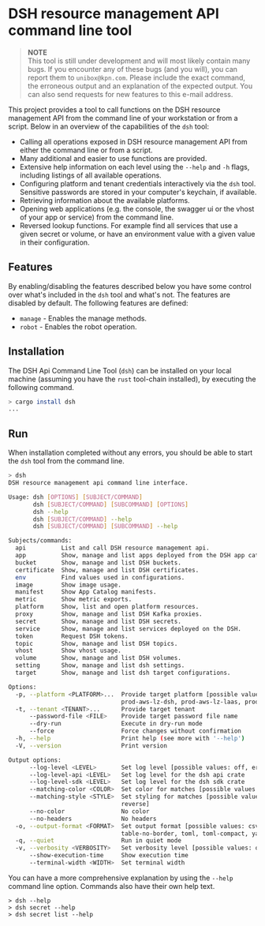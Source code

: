 # DSH resource management API command line tool

> **NOTE**  
> This tool is still under development and will most likely contain many bugs.
> If you encounter any of these bugs (and you will), you can report them to `unibox@kpn.com`.
> Please include the exact command, the erroneous output and an explanation of the expected output.
> You can also send requests for new features to this e-mail address.

This project provides a tool to call functions on the DSH resource management API from the
command line of your workstation or from a script.
Below in an overview of the capabilities of the `dsh` tool:

* Calling all operations exposed in DSH resource management API
  from either the command line or from a script.
* Many additional and easier to use functions are provided.
* Extensive help information on each level using the `--help` and `-h` flags,
  including listings of all available operations.
* Configuring platform and tenant credentials interactively via the `dsh` tool.
  Sensitive passwords are stored in your computer's keychain, if available.
* Retrieving information about the available platforms.
* Opening web applications (e.g. the console, the swagger ui or the vhost of your app or service)
  from the command line.
* Reversed lookup functions. For example find all services that use a given secret or volume,
  or have an environment value with a given value in their configuration.

## Features

By enabling/disabling the features described below you have some control over what's included
in the `dsh` tool and what's not. The features are disabled by default.
The following features are defined:

* `manage` - Enables the manage methods.
* `robot` - Enables the robot operation.

## Installation

The DSH Api Command Line Tool (`dsh`) can be installed on your local machine
(assuming you have the `rust` tool-chain installed),
by executing the following command.

```bash
> cargo install dsh
...
```

## Run

When installation completed without any errors,
you should be able to start the `dsh` tool from the command line.

```bash
> dsh
DSH resource management api command line interface.

Usage: dsh [OPTIONS] [SUBJECT/COMMAND]
       dsh [SUBJECT/COMMAND] [SUBCOMMAND] [OPTIONS]
       dsh --help
       dsh [SUBJECT/COMMAND] --help
       dsh [SUBJECT/COMMAND] [SUBCOMMAND] --help

Subjects/commands:
  api          List and call DSH resource management api.
  app          Show, manage and list apps deployed from the DSH app catalog.
  bucket       Show, manage and list DSH buckets.
  certificate  Show, manage and list DSH certificates.
  env          Find values used in configurations.
  image        Show image usage.
  manifest     Show App Catalog manifests.
  metric       Show metric exports.
  platform     Show, list and open platform resources.
  proxy        Show, manage and list DSH Kafka proxies.
  secret       Show, manage and list DSH secrets.
  service      Show, manage and list services deployed on the DSH.
  token        Request DSH tokens.
  topic        Show, manage and list DSH topics.
  vhost        Show vhost usage.
  volume       Show, manage and list DSH volumes.
  setting      Show, manage and list dsh settings.
  target       Show, manage and list dsh target configurations.

Options:
  -p, --platform <PLATFORM>...  Provide target platform [possible values: np-aws-lz-dsh, poc-aws-dsh, prod-aws-dsh,
                                prod-aws-lz-dsh, prod-aws-lz-laas, prod-azure-dsh]
  -t, --tenant <TENANT>...      Provide target tenant
      --password-file <FILE>    Provide target password file name
      --dry-run                 Execute in dry-run mode
      --force                   Force changes without confirmation
  -h, --help                    Print help (see more with '--help')
  -V, --version                 Print version

Output options:
      --log-level <LEVEL>       Set log level [possible values: off, error, warn, info, debug, trace]
      --log-level-api <LEVEL>   Set log level for the dsh api crate
      --log-level-sdk <LEVEL>   Set log level for the dsh sdk crate
      --matching-color <COLOR>  Set color for matches [possible values: normal, red, green, blue]
      --matching-style <STYLE>  Set styling for matches [possible values: normal, bold, dim, italic, underlined,
                                reverse]
      --no-color                No color
      --no-headers              No headers
  -o, --output-format <FORMAT>  Set output format [possible values: csv, json, json-compact, plain, quiet, table,
                                table-no-border, toml, toml-compact, yaml]
  -q, --quiet                   Run in quiet mode
  -v, --verbosity <VERBOSITY>   Set verbosity level [possible values: off, low, medium, high]
      --show-execution-time     Show execution time
      --terminal-width <WIDTH>  Set terminal width
```

You can have a more comprehensive explanation by using the `--help` command line option.
Commands also have their own help text.

```
> dsh --help
> dsh secret --help
> dsh secret list --help
```
